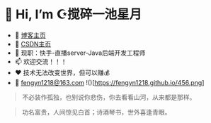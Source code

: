 # 👋 Hi, I’m ☪️搅碎一池星月
- 🌱 [博客主页](https://fengyn1218.github.io/)
- 👀 [CSDN主页](https://blog.csdn.net/weixin_45518155)
- 💞️ 现职：快手-直播server-Java后端开发工程师
- 📫 欢迎交流！！！
- ❤️ 技术无法改变世界，但可以赚💰
- 📮 fengyn1218@163.com
!()[https://fengyn1218.github.io/456.png]
> 不必装作孤独，也别说你悲伤，你去看看山河，从来都是那样。

> 功名富贵，人间惊见白首；诗酒琴书，世外喜逢青眼。
